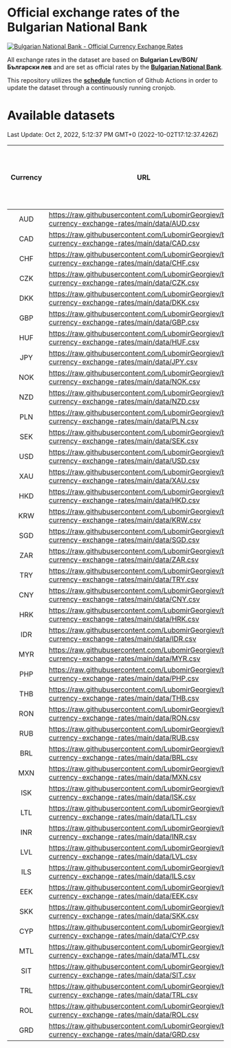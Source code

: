 # Official exchange rates of the Bulgarian National Bank

[![Bulgarian National Bank - Official Currency Exchange Rates](https://github.com/LubomirGeorgiev/bnb-currency-exchange-rates/actions/workflows/update-rates.yml/badge.svg?branch=main)](https://github.com/LubomirGeorgiev/bnb-currency-exchange-rates/actions/workflows/update-rates.yml)

All exchange rates in the dataset are based on **Bulgarian Lev/BGN/Български лев** and are set as official rates by the [**Bulgarian National Bank**](https://www.bnb.bg/Statistics/StExternalSector/StExchangeRates/StERForeignCurrencies/index.htm?toLang=_EN).

This repository utilizes the [**schedule**](https://docs.github.com/en/actions/reference/events-that-trigger-workflows) function of Github Actions in order to update the dataset through a continuously running cronjob.

# Available datasets

<!-- START LINKS (DO NOT EVER FU*ING DELETE THIS COMMENT FOR THE LOVE OF YOUR LIFE!!! IF YOU ARE CURIOS HOW IT WORKS, YOU CAN HAVE A LOOK AT ./src/updateReadme.ts) -->

Last Update: Oct 2, 2022, 5:12:37 PM GMT+0 (2022-10-02T17:12:37.426Z)

| Currency | URL                                                                                             | Number of records | Number of missing days that were filled in |
| :------: | ----------------------------------------------------------------------------------------------- | :---------------: | :----------------------------------------: |
|   AUD    | https://raw.githubusercontent.com/LubomirGeorgiev/bnb-currency-exchange-rates/main/data/AUD.csv |       8272        |                    2555                    |
|   CAD    | https://raw.githubusercontent.com/LubomirGeorgiev/bnb-currency-exchange-rates/main/data/CAD.csv |       8272        |                    2555                    |
|   CHF    | https://raw.githubusercontent.com/LubomirGeorgiev/bnb-currency-exchange-rates/main/data/CHF.csv |       8272        |                    2555                    |
|   CZK    | https://raw.githubusercontent.com/LubomirGeorgiev/bnb-currency-exchange-rates/main/data/CZK.csv |       8272        |                    2555                    |
|   DKK    | https://raw.githubusercontent.com/LubomirGeorgiev/bnb-currency-exchange-rates/main/data/DKK.csv |       8272        |                    2555                    |
|   GBP    | https://raw.githubusercontent.com/LubomirGeorgiev/bnb-currency-exchange-rates/main/data/GBP.csv |       8272        |                    2555                    |
|   HUF    | https://raw.githubusercontent.com/LubomirGeorgiev/bnb-currency-exchange-rates/main/data/HUF.csv |       8272        |                    2555                    |
|   JPY    | https://raw.githubusercontent.com/LubomirGeorgiev/bnb-currency-exchange-rates/main/data/JPY.csv |       8272        |                    2555                    |
|   NOK    | https://raw.githubusercontent.com/LubomirGeorgiev/bnb-currency-exchange-rates/main/data/NOK.csv |       8272        |                    2555                    |
|   NZD    | https://raw.githubusercontent.com/LubomirGeorgiev/bnb-currency-exchange-rates/main/data/NZD.csv |       8272        |                    2555                    |
|   PLN    | https://raw.githubusercontent.com/LubomirGeorgiev/bnb-currency-exchange-rates/main/data/PLN.csv |       8272        |                    2555                    |
|   SEK    | https://raw.githubusercontent.com/LubomirGeorgiev/bnb-currency-exchange-rates/main/data/SEK.csv |       8272        |                    2555                    |
|   USD    | https://raw.githubusercontent.com/LubomirGeorgiev/bnb-currency-exchange-rates/main/data/USD.csv |       8272        |                    2555                    |
|   XAU    | https://raw.githubusercontent.com/LubomirGeorgiev/bnb-currency-exchange-rates/main/data/XAU.csv |       8272        |                    2557                    |
|   HKD    | https://raw.githubusercontent.com/LubomirGeorgiev/bnb-currency-exchange-rates/main/data/HKD.csv |       7970        |                    2464                    |
|   KRW    | https://raw.githubusercontent.com/LubomirGeorgiev/bnb-currency-exchange-rates/main/data/KRW.csv |       7970        |                    2464                    |
|   SGD    | https://raw.githubusercontent.com/LubomirGeorgiev/bnb-currency-exchange-rates/main/data/SGD.csv |       7970        |                    2464                    |
|   ZAR    | https://raw.githubusercontent.com/LubomirGeorgiev/bnb-currency-exchange-rates/main/data/ZAR.csv |       7970        |                    2464                    |
|   TRY    | https://raw.githubusercontent.com/LubomirGeorgiev/bnb-currency-exchange-rates/main/data/TRY.csv |       6453        |                    1995                    |
|   CNY    | https://raw.githubusercontent.com/LubomirGeorgiev/bnb-currency-exchange-rates/main/data/CNY.csv |       6333        |                    1959                    |
|   HRK    | https://raw.githubusercontent.com/LubomirGeorgiev/bnb-currency-exchange-rates/main/data/HRK.csv |       6333        |                    1959                    |
|   IDR    | https://raw.githubusercontent.com/LubomirGeorgiev/bnb-currency-exchange-rates/main/data/IDR.csv |       6333        |                    1959                    |
|   MYR    | https://raw.githubusercontent.com/LubomirGeorgiev/bnb-currency-exchange-rates/main/data/MYR.csv |       6333        |                    1959                    |
|   PHP    | https://raw.githubusercontent.com/LubomirGeorgiev/bnb-currency-exchange-rates/main/data/PHP.csv |       6333        |                    1959                    |
|   THB    | https://raw.githubusercontent.com/LubomirGeorgiev/bnb-currency-exchange-rates/main/data/THB.csv |       6333        |                    1959                    |
|   RON    | https://raw.githubusercontent.com/LubomirGeorgiev/bnb-currency-exchange-rates/main/data/RON.csv |       6274        |                    1941                    |
|   RUB    | https://raw.githubusercontent.com/LubomirGeorgiev/bnb-currency-exchange-rates/main/data/RUB.csv |       6120        |                    1891                    |
|   BRL    | https://raw.githubusercontent.com/LubomirGeorgiev/bnb-currency-exchange-rates/main/data/BRL.csv |       5366        |                    1665                    |
|   MXN    | https://raw.githubusercontent.com/LubomirGeorgiev/bnb-currency-exchange-rates/main/data/MXN.csv |       5366        |                    1665                    |
|   ISK    | https://raw.githubusercontent.com/LubomirGeorgiev/bnb-currency-exchange-rates/main/data/ISK.csv |       5272        |                    1633                    |
|   LTL    | https://raw.githubusercontent.com/LubomirGeorgiev/bnb-currency-exchange-rates/main/data/LTL.csv |       5151        |                    1580                    |
|   INR    | https://raw.githubusercontent.com/LubomirGeorgiev/bnb-currency-exchange-rates/main/data/INR.csv |       4999        |                    1551                    |
|   LVL    | https://raw.githubusercontent.com/LubomirGeorgiev/bnb-currency-exchange-rates/main/data/LVL.csv |       4786        |                    1466                    |
|   ILS    | https://raw.githubusercontent.com/LubomirGeorgiev/bnb-currency-exchange-rates/main/data/ILS.csv |       4273        |                    1330                    |
|   EEK    | https://raw.githubusercontent.com/LubomirGeorgiev/bnb-currency-exchange-rates/main/data/EEK.csv |       3996        |                    1222                    |
|   SKK    | https://raw.githubusercontent.com/LubomirGeorgiev/bnb-currency-exchange-rates/main/data/SKK.csv |       2966        |                    908                     |
|   CYP    | https://raw.githubusercontent.com/LubomirGeorgiev/bnb-currency-exchange-rates/main/data/CYP.csv |       2902        |                    886                     |
|   MTL    | https://raw.githubusercontent.com/LubomirGeorgiev/bnb-currency-exchange-rates/main/data/MTL.csv |       2600        |                    795                     |
|   SIT    | https://raw.githubusercontent.com/LubomirGeorgiev/bnb-currency-exchange-rates/main/data/SIT.csv |       2538        |                    774                     |
|   TRL    | https://raw.githubusercontent.com/LubomirGeorgiev/bnb-currency-exchange-rates/main/data/TRL.csv |       1817        |                    558                     |
|   ROL    | https://raw.githubusercontent.com/LubomirGeorgiev/bnb-currency-exchange-rates/main/data/ROL.csv |       1696        |                    523                     |
|   GRD    | https://raw.githubusercontent.com/LubomirGeorgiev/bnb-currency-exchange-rates/main/data/GRD.csv |        361        |                    109                     |

<!-- END LINKS (DO NOT EVER FU*ING DELETE THIS COMMENT FOR THE LOVE OF YOUR LIFE!!! IF YOU ARE CURIOS HOW IT WORKS, YOU CAN HAVE A LOOK AT ./src/updateReadme.ts) -->
